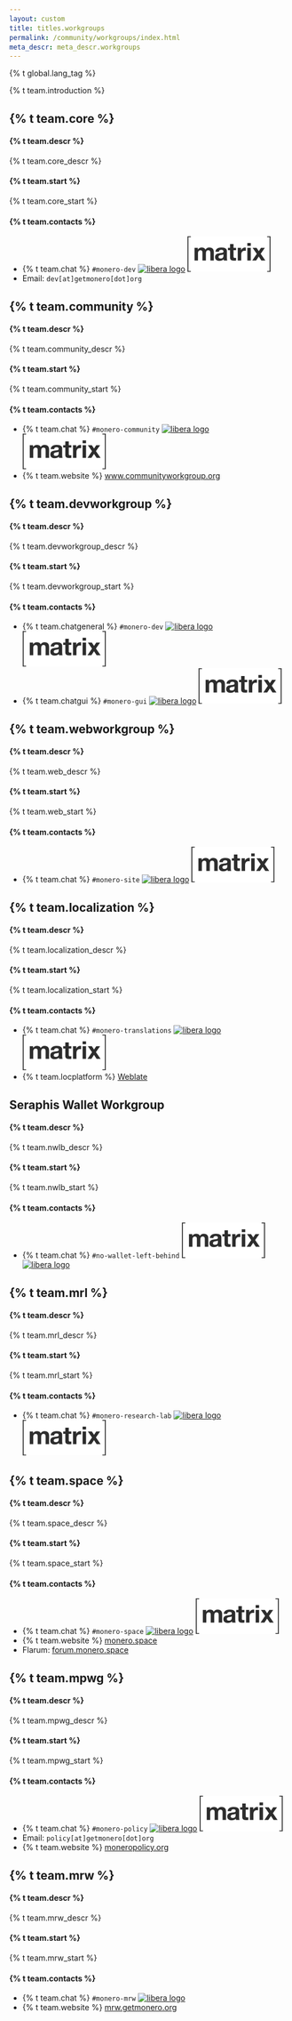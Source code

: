 ```yaml
---
layout: custom
title: titles.workgroups
permalink: /community/workgroups/index.html
meta_descr: meta_descr.workgroups
---
```


{% t global.lang_tag %}
<div class="team">
  <div class="container description">
    <p>{% t team.introduction %}</p>
  </div>
  <section class="container">
    <div class="row">
      <div class="left half col-lg-6 col-md-6 col-sm-12 col-xs-12">
        <div class="info-block">
          <div class="row center-xs">
            <h2>{% t team.core %}</h2>
          </div>
          <h4>{% t team.descr %}</h4>
          <p>{% t team.core_descr %}</p>
          <h4>{% t team.start %}</h4>
          <p>{% t team.core_start %}</p>
          <h4>{% t team.contacts %}</h4>
          <ul class="logo">
            <li>{% t team.chat %} <code>#monero-dev</code> <a class="chats-img" href="irc://irc.libera.chat/#monero-dev"><img class="libera" src="/img/libera.svg" title="libera" alt="libera logo"></a> <a class="chats-img" href="https://matrix.to/#/%23monero-dev:monero.social?via=matrix.org&via=monero.social"><img class="matrix" src="/img/matrix-logo.svg" title="Matrix" alt="Matrix logo"></a></li>
            <li>Email: <code>dev[at]getmonero[dot]org</code></li>
          </ul>
          <div class="row center-xs icons">
            <a class="ext-noicon" href="https://github.com/monero-project/" target="_blank" rel="noreferrer, noopener" aria-label="GitHub logo"><div class="col social-icon github"></div></a>
          </div>
        </div>
      </div>
      <div class="right half col-lg-6 col-md-6 col-sm-12 col-xs-12">
        <div class="info-block">
          <div class="row center-xs">
            <h2>{% t team.community %}</h2>
          </div>
          <h4>{% t team.descr %}</h4>
          <p>{% t team.community_descr %}</p>
          <h4>{% t team.start %}</h4>
          <p>{% t team.community_start %}</p>
          <h4>{% t team.contacts %}</h4>
          <ul class="logo">
            <li>{% t team.chat %} <code>#monero-community</code> <a class="chats-img" href="irc://irc.libera.chat/#monero-community"><img class="libera" src="/img/libera.svg" title="libera" alt="libera logo"></a> <a class="chats-img" href="https://matrix.to/#/%23monero-community:monero.social?via=matrix.org&via=monero.social"><img class="matrix" src="/img/matrix-logo.svg" title="Matrix" alt="Matrix logo"></a></li>
            <li>{% t team.website %} <a href="https://www.communityworkgroup.org/" target="_blank">www.communityworkgroup.org</a></li>
          </ul>
          <div class="row center-xs icons">
            <a class="ext-noicon" href="https://repo.getmonero.org/monero-project/" target="_blank" rel="noreferrer, noopener" aria-label="Gitlab logo"><div class="col social-icon gitlab"></div></a><a class="ext-noicon" href="https://www.reddit.com/r/MoneroCommunity/" target="_blank" rel="noreferrer, noopener" aria-label="Reddit logo"><div class="col social-icon reddit"></div></a>
          </div>
        </div>
      </div>
      <div class="left half col-lg-6 col-md-6 col-sm-12 col-xs-12">
        <div class="info-block">
          <div class="row center-xs">
            <h2>{% t team.devworkgroup %}</h2>
          </div>
          <h4>{% t team.descr %}</h4>
          <p>{% t team.devworkgroup_descr %}</p>
          <h4>{% t team.start %}</h4>
          <p>{% t team.devworkgroup_start %}</p>
          <h4>{% t team.contacts %}</h4>
          <ul class="logo">
            <li>{% t team.chatgeneral %} <code>#monero-dev</code> <a class="chats-img" href="irc://irc.libera.chat/#monero-dev"><img class="libera" src="/img/libera.svg" title="libera" alt="libera logo"></a> <a class="chats-img" href="https://matrix.to/#/%23monero-dev:monero.social?via=matrix.org"><img class="matrix" src="/img/matrix-logo.svg" title="Matrix" alt="Matrix logo"></a></li>
            <li>{% t team.chatgui %} <code>#monero-gui</code> <a class="chats-img" href="irc://irc.libera.chat/#monero-gui"><img class="libera" src="/img/libera.svg" title="libera" alt="libera logo"></a> <a class="chats-img" href="https://matrix.to/#/%23monero-gui:monero.social?via=matrix.org"><img class="matrix" src="/img/matrix-logo.svg" title="Matrix" alt="Matrix logo"></a></li>
          </ul>
          <div class="row center-xs icons">
            <a class="ext-noicon" href="https://github.com/monero-project/monero" target="_blank" rel="noreferrer, noopener" aria-label="Github monero logo"><div class="col social-icon github"></div></a>
            <a class="ext-noicon" href="https://github.com/monero-project/monero-gui" target="_blank" rel="noreferrer, noopener" aria-label="github monero-gui logo"><div class="col social-icon github"></div></a>
          </div>
        </div>
      </div>
      <div class="right half col-lg-6 col-md-6 col-sm-12 col-xs-12">
        <div class="info-block">
          <div class="row center-xs">
            <h2>{% t team.webworkgroup %}</h2>
          </div>
          <h4>{% t team.descr %}</h4>
          <p>{% t team.web_descr %}</p>
          <h4>{% t team.start %}</h4>
          <p>{% t team.web_start %}</p>
          <h4>{% t team.contacts %}</h4>
          <ul class="logo">
            <li>{% t team.chat %} <code>#monero-site</code> <a class="chats-img" href="irc://irc.libera.chat/#monero-site"><img class="libera" src="/img/libera.svg" title="libera" alt="libera logo"></a> <a class="chats-img" href="https://matrix.to/#/%23monero-site:monero.social?via=matrix.org"><img class="matrix" src="/img/matrix-logo.svg" title="Matrix" alt="Matrix logo"></a></li>
          </ul>
          <div class="row center-xs icons">
            <a class="ext-noicon" href="https://github.com/monero-project/monero-site" target="_blank" rel="noreferrer, noopener" aria-label="GitHub logo"><div class="col social-icon github"></div></a>
          </div>
        </div>
      </div>
      <div class="left half col-lg-6 col-md-6 col-sm-12 col-xs-12">
        <div class="info-block">
          <div class="row center-xs">
            <h2>{% t team.localization %}</h2>
          </div>
            <h4>{% t team.descr %}</h4>
          <p>{% t team.localization_descr %}</p>
          <h4>{% t team.start %}</h4>
          <p>{% t team.localization_start %}</p>
          <h4>{% t team.contacts %}</h4>
          <ul class="logo">
            <li>{% t team.chat %} <code>#monero-translations</code> <a class="chats-img" href="irc://irc.libera.chat/#monero-translations"><img class="libera" src="/img/libera.svg" title="libera" alt="libera logo"></a> <a class="chats-img" href="https://matrix.to/#/%23monero-translations:monero.social?via=matrix.org"><img class="matrix" src="/img/matrix-logo.svg" title="Matrix" alt="Matrix logo"></a></li>
            <li>{% t team.locplatform %} <a href="https://translate.getmonero.org">Weblate</a></li>
          </ul>
          <div class="row center-xs icons">
            <a class="ext-noicon" href="https://github.com/monero-ecosystem/monero-translations" target="_blank" rel="noreferrer, noopener" aria-label="Github logo"><div class="col social-icon github"></div></a>
          </div>
        </div>
      </div>
      <div class="right half col-lg-6 col-md-6 col-sm-12 col-xs-12">
        <div class="info-block">
          <div class="row center-xs">
            <h2>Seraphis Wallet Workgroup</h2>
          </div>
          <h4>{% t team.descr %}</h4>
          <p>{% t team.nwlb_descr %}</p>
          <h4>{% t team.start %}</h4>
          <p>{% t team.nwlb_start %}</p>
          <h4>{% t team.contacts %}</h4>
          <ul class="logo">
            <li>{% t team.chat %} <code>#no-wallet-left-behind</code> <a class="chats-img" href="https://matrix.to/#/%23no-wallet-left-behind:monero.social"><img class="matrix" src="/img/matrix-logo.svg" title="Matrix" alt="Matrix logo"></a><a class="chats-img" href="irc://irc.libera.chat/#no-wallet-left-behind"><img class="libera" src="/img/libera.svg" title="libera" alt="libera logo"></a></li>
          </ul>
          <div class="row center-xs icons">
            <a class="ext-noicon" href="https://github.com/seraphis-migration/strategy/wiki/Seraphis-Wallet-Workgroup" target="_blank" rel="noreferrer, noopener" aria-label="Github logo"><div class="col social-icon github"></div></a>
          </div>
        </div>
      </div>
      <div class="left half col-lg-6 col-md-6 col-sm-12 col-xs-12">
        <div class="info-block">
          <div class="row center-xs">
            <h2>{% t team.mrl %}</h2>
          </div>
          <h4>{% t team.descr %}</h4>
          <p>{% t team.mrl_descr %}</p>
          <h4>{% t team.start %}</h4>
          <p>{% t team.mrl_start %}</p>
          <h4>{% t team.contacts %}</h4>
          <ul class="logo">
            <li>{% t team.chat %} <code>#monero-research-lab</code> <a class="chats-img" href="irc://irc.libera.chat/#monero-research-lab"><img class="libera" src="/img/libera.svg" title="libera" alt="libera logo"></a> <a class="chats-img" href="https://matrix.to/#/%23monero-research-lab:monero.social?via=matrix.org&via=privacytools.io"><img class="matrix" src="/img/matrix-logo.svg" title="Matrix" alt="Matrix logo"></a></li>
          </ul>
          <div class="row center-xs icons">
            <a class="ext-noicon" href="https://github.com/monero-project/research-lab" target="_blank" rel="noreferrer, noopener" aria-label="GitHub logo"><div class="col social-icon github"></div></a>
          </div>
        </div>
      </div>
      <div class="right half col-lg-6 col-md-6 col-sm-12 col-xs-12">
        <div class="info-block">
          <div class="row center-xs">
            <h2>{% t team.space %}</h2>
          </div>
          <h4>{% t team.descr %}</h4>
          <p>{% t team.space_descr %}</p>
          <h4>{% t team.start %}</h4>
          <p>{% t team.space_start %}</p>
          <h4>{% t team.contacts %}</h4>
          <ul class="logo">
            <li>{% t team.chat %} <code>#monero-space</code> <a class="chats-img" href="irc://irc.libera.chat/#monero-space"><img class="libera" src="/img/libera.svg" title="libera" alt="libera logo"></a> <a class="chats-img" href="https://matrix.to/#/%23monero-space:monero.social?via=matrix.org"><img class="matrix" src="/img/matrix-logo.svg" title="Matrix" alt="Matrix logo"></a></li>
            <li>{% t team.website %} <a href="https://monero.space" target="_blank" rel="noreferrer, noopener">monero.space</a></li>
            <li>Flarum: <a href="https://forum.monero.space" target="_blank" rel="noreferrer, noopener">forum.monero.space</a></li>
          </ul>
          <div class="row center-xs icons">
            <a class="ext-noicon" href="https://twitter.com/MoneroSpace" target="_blank" rel="noreferrer, noopener" aria-label="Twitter logo"><div class="col social-icon twitter"></div></a>
          </div>
        </div>
      </div>
      <div class="left half col-lg-6 col-md-6 col-sm-12 col-xs-12">
        <div class="info-block">
          <div class="row center-xs">
            <h2>{% t team.mpwg %}</h2>
          </div>
          <h4>{% t team.descr %}</h4>
          <p>{% t team.mpwg_descr %}</p>
          <h4>{% t team.start %}</h4>
          <p>{% t team.mpwg_start %}</p>
          <h4>{% t team.contacts %}</h4>
          <ul class="logo">
            <li>{% t team.chat %} <code>#monero-policy</code> <a class="chats-img" href="irc://irc.libera.chat/#monero-policy"><img class="libera" src="/img/libera.svg" title="libera" alt="libera logo"></a> <a class="chats-img" href="https://matrix.to/#/%23monero-policy:monero.social?via=matrix.org"><img class="matrix" src="/img/matrix-logo.svg" title="Matrix" alt="Matrix logo"></a></li>
            <li>Email: <code>policy[at]getmonero[dot]org</code></li>
            <li>{% t team.website %} <a href="https://moneropolicy.org" target="_blank">moneropolicy.org</a></li>
          </ul>
        </div>
      </div>
      <div class="right half col-lg-6 col-md-6 col-sm-12 col-xs-12">
        <div class="info-block">
          <div class="row center-xs">
            <h2>{% t team.mrw %}</h2>
          </div>
          <h4>{% t team.descr %}</h4>
          <p>{% t team.mrw_descr %}</p>
          <h4>{% t team.start %}</h4>
          <p>{% t team.mrw_start %}</p>
          <h4>{% t team.contacts %}</h4>
          <ul class="logo">
            <li>{% t team.chat %} <code>#monero-mrw</code> <a class="chats-img" href="irc://irc.libera.chat/#monero-mrw"><img class="libera" src="/img/libera.svg" title="libera" alt="libera logo"></a></li>
            <li>{% t team.website %} <a href="https://mrw.getmonero.org">mrw.getmonero.org</a></li>
          </ul>
        </div>
      </div>
    </div>
  </section>
</div>

